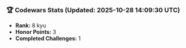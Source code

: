 ### 🏆 Codewars Stats (Updated: 2025-10-28 14:09:30 UTC)

- **Rank:** 8 kyu
- **Honor Points:** 3
- **Completed Challenges:** 1
